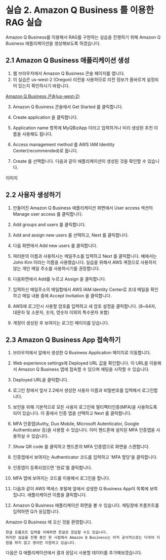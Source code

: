 # 실습 2. Amazon Q Business 를 이용한 RAG 실습

Amazon Q Business를 이용해서 RAG를 구현하는 실습을 진행하기 위해 Amazon Q Business 애플리케이션을 생성해보도록 하겠습니다.

## 2.1 Amazon Q Business 애플리케이션 생성

1. 웹 브라우저에서 Amazon Q Business 콘솔 페이지를 엽니다.
2. 이 실습은 us-west-2 (Oregon) 리전을 사용하므로 리전 정보가 올바르게 설정되어 있는지 확인하시기 바랍니다.

[Amazon Q Business 콘솔(us-west-2)](https://us-west-2.console.aws.amazon.com/amazonq/business/applications?region=us-west-2)

3. Amazon Q Business 콘솔에서 Get Started 를 클릭합니다.

4. Create application 을 클릭합니다.

5. Application name 항목에 MyQBizApp 이라고 입력하거나 미리 생성된 추천 이름을 사용해도 됩니다.

6. Access management method 를 AWS IAM Identity Center(recommended)로 둡니다.

7. Create 를 선택합니다. 다음과 같이 애플리케이션이 생성된 것을 확인할 수 있습니다.

이미지


## 2.2 사용자 생성하기

1. 만들어진 Amazon Q Business 애플리케이션 화면에서 User access 섹션의 Manage user access 를 클릭합니다.

2. Add groups and users 를 클릭합니다.

3. Add and assign new users 를 선택하고, Next 를 클릭합니다.

4. 다음 화면에서 Add new users 를 클릭합니다.

5. 여러분의 이름과 사용하시는 메일주소를 입력하고 Next 를 클릭합니다. 
예에서는 John Kim 이라는 이름을 사용했습니다. 실습을 위해서 AWS 계정으로 사용하지 않는 개인 메일 주소를 사용하시기를 권장합니다.

6. 다음화면에서 Add를 누르고 Assign 을 클릭합니다.

7. 입력하신 메일주소의 메일함에서 AWS IAM Identity Center로 초대 메일을 확인하고 메일 내용 중에 Accept Invitation 을 클릭합니다.

8. AWS에 로그인시 사용할 암호를 입력하고 새 암호 설정을 클릭합니다.
(8~64자, 대문자 및 소문자, 숫자, 영숫자 이외의 특수문자 포함)

10.  계정이 생성된 후 보여지는 로그인 페이지를 닫습니다. 


## 2.3 Amazon Q Business App 접속하기

1. 브라우저에서 앞에서 생성한 Q Business Application 페이지로 이동합니다.

2. Web experience settings에 Deployed URL 값을 확인합니다.
이 URL을 이용해서 Amazon Q Business 앱에 접속할 수 있으며 채팅을 시작할 수 있습니다.

3. Deployed URL을 클릭합니다.

4. 로그인 창에서 앞서 2.2에서 생성한 사용자 이름과 비밀번호를 입력해서 로그인합니다.

5. 보안을 위해 기본적으로 모든 사용자 로그인에 멀티팩터인증(MFA)을 사용하도록 되어 있습니다.
이 중에서 인증 앱을 선택하고 Next 를 클릭합니다.

6. MFA 인증앱(Authy, Duo Mobile, Microsoft Autenticator, Google Authenticator 등)을 사용할 수 있습니다. 이미 핸드폰에 설치된 MFA 인증앱을 사용하실 수 있습니다.
   
7. Show QR code 를 클릭하고 핸드폰의 MFA 인증앱으로 화면을 스캔합니다.

8. 인증앱에서 보여지는 Authenticator 코드를 입력하고 'MFA 할당'을 클릭합니다.

9. 인증앱이 등록되었으면 '완료'를 클릭합니다.

10. MFA 앱에 보여지는 코드를 이용해서 로그인을 합니다.

11. 다음과 같이 AWS 액세스 포털에 앞에서 성생한 Q Business App이 목록에 보여집니다. 애플리케이션 이름을 클릭합니다. 

12. Amazon Q Business 애플리케이션 화면을 볼 수 있습니다. 채팅창에 프롬프트를 입력하면 Q가 응답합니다.

Amazon Q Business 에 오신 것을 환영합니다.

~~~
한글 프롬프트 입력을 이해하면 한글로 응답할 수도 있습니다.
하지만 실습을 진행 중인 현 시점에서 Amazon Q Business는 아직 공식적으로는 다국어 지원을 하지 않고 영어만 지원하고 있습니다. 
~~~

다음은 Q 애플리케이션에서 결과 응답시 사용할 데이터를 추가해보겠습니다.
